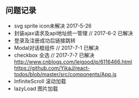 ## 问题记录
- svg sprite icon未解决   2017-5-26
- 封装ajax请求及api地址统一管理   // 2017-6-2 已解决
- 登录及注册成功后链接跳转
- Modal对话框组件        // 2017-7-1 已解决
- checkbox 全选    // 2017-7-7  已解决 http://www.cnblogs.com/leigood/p/6116466.html   https://github.com/YikaJ/react-todos/blob/master/src/components/App.js
- InfiniteScroll 滚动加载
- lazyLoad 图片加载
